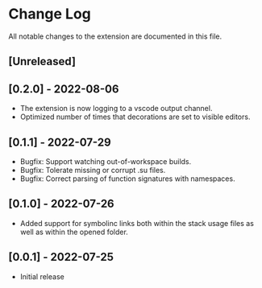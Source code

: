 # Change Log

All notable changes to the extension are documented in this file.

<!-- Check [Keep a Changelog](http://keepachangelog.com/) for recommendations on how to structure this file. -->

## [Unreleased]

## [0.2.0] - 2022-08-06

- The extension is now logging to a vscode output channel.
- Optimized number of times that decorations are set to visible editors.

## [0.1.1] - 2022-07-29

- Bugfix: Support watching out-of-workspace builds.
- Bugfix: Tolerate missing or corrupt .su files.
- Bugfix: Correct parsing of function signatures with namespaces.

## [0.1.0] - 2022-07-26

- Added support for symbolinc links both within the stack usage files as well as within the opened folder.

## [0.0.1] - 2022-07-25

- Initial release
